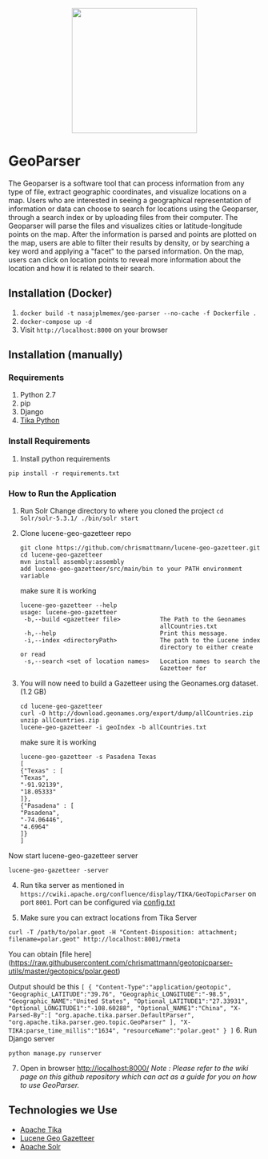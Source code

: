 
<p align="center">
  <img src="https://raw.githubusercontent.com/MBoustani/GeoParser/master/logo.png"  width="250"/>
</p>

# GeoParser
The Geoparser is a software tool that can process information from any type of file, extract geographic coordinates, and visualize locations on a map. Users who are interested in seeing a geographical representation of information or data can choose to search for locations using the Geoparser, through a search index or by uploading files from their computer. The Geoparser will parse the files and visualizes cities or latitude-longitude points on the map. After the information is parsed and points are plotted on the map, users are able to filter their results by density, or by searching a key word and applying a "facet" to the parsed information. On the map, users can click on location points to reveal more information about the location and how it is related to their search.

## Installation (Docker)
  1. `docker build -t nasajplmemex/geo-parser --no-cache -f Dockerfile . `
  2. `docker-compose up -d`
  3. Visit `http://localhost:8000` on your browser


## Installation (manually)

### Requirements
 1. Python 2.7
 2. pip 
 3. Django
 4. [Tika Python](http://github.com/chrismattmann/tika-python)

### Install Requirements

 1. Install python requirements
```
pip install -r requirements.txt
```

### How to Run the Application

  1. Run Solr
    Change directory to where you cloned the project
    ```
    cd Solr/solr-5.3.1/
    ./bin/solr start
    ```
  2. Clone lucene-geo-gazetteer repo
      ```
      git clone https://github.com/chrismattmann/lucene-geo-gazetteer.git
      cd lucene-geo-gazetteer
      mvn install assembly:assembly
      add lucene-geo-gazetteer/src/main/bin to your PATH environment variable
      ```
      make sure it is working
      ```
      lucene-geo-gazetteer --help
      usage: lucene-geo-gazetteer
       -b,--build <gazetteer file>           The Path to the Geonames
                                             allCountries.txt
       -h,--help                             Print this message.
       -i,--index <directoryPath>            The path to the Lucene index
                                             directory to either create or read
       -s,--search <set of location names>   Location names to search the
                                             Gazetteer for
      ```

  3. You will now need to build a Gazetteer using the Geonames.org dataset. (1.2 GB)
      ```
      cd lucene-geo-gazetteer
      curl -O http://download.geonames.org/export/dump/allCountries.zip
      unzip allCountries.zip
      lucene-geo-gazetteer -i geoIndex -b allCountries.txt
      ```
      make sure it is working
      ```
      lucene-geo-gazetteer -s Pasadena Texas
      [
      {"Texas" : [
      "Texas",
      "-91.92139",
      "18.05333"
      ]},
      {"Pasadena" : [
      "Pasadena",
      "-74.06446",
      "4.6964"
      ]}
      ]
      ```
  Now start lucene-geo-gazetteer server
```
lucene-geo-gazetteer -server
```
  4. Run tika server as mentioned in `https://cwiki.apache.org/confluence/display/TIKA/GeoTopicParser` on port `8001`. 
     Port can be configured via [config.txt](https://github.com/MBoustani/GeoParser/blob/master/config.txt)   

  5. Make sure you can extract locations from Tika Server

  `curl -T /path/to/polar.geot -H "Content-Disposition: attachment; filename=polar.geot" http://localhost:8001/rmeta`   
  
  You can obtain [file here] (https://raw.githubusercontent.com/chrismattmann/geotopicparser-utils/master/geotopics/polar.geot)   

  Output should be this
    ```
    [
       {
          "Content-Type":"application/geotopic",
          "Geographic_LATITUDE":"39.76",
          "Geographic_LONGITUDE":"-98.5",
          "Geographic_NAME":"United States",
          "Optional_LATITUDE1":"27.33931",
          "Optional_LONGITUDE1":"-108.60288",
          "Optional_NAME1":"China",
          "X-Parsed-By":[
             "org.apache.tika.parser.DefaultParser",
             "org.apache.tika.parser.geo.topic.GeoParser"
          ],
          "X-TIKA:parse_time_millis":"1634",
          "resourceName":"polar.geot"
       }
    ]
    ```
    6. Run Django server

```
python manage.py runserver
```

   7. Open in browser [http://localhost:8000/](http://localhost:8000/)
       *Note : Please refer to the wiki page on this github repository which can act as a guide for you on how to use GeoParser.*

## Technologies we Use
  - [Apache Tika](https://github.com/chrismattmann/tika-python)
  - [Lucene Geo Gazetteer](https://github.com/chrismattmann/lucene-geo-gazetteer)
  - [Apache Solr](http://lucene.apache.org/solr/)


